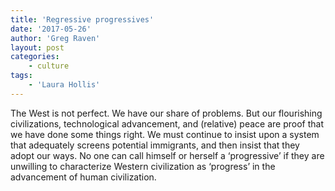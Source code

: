 ```yaml
---
title: 'Regressive progressives'
date: '2017-05-26'
author: 'Greg Raven'
layout: post
categories:
    - culture
tags:
    - 'Laura Hollis'
---
```


The West is not perfect. We have our share of problems. But our flourishing civilizations, technological advancement, and (relative) peace are proof that we have done some things right. We must continue to insist upon a system that adequately screens potential immigrants, and then insist that they adopt our ways. No one can call himself or herself a ‘progressive’ if they are unwilling to characterize Western civilization as ‘progress’ in the advancement of human civilization.